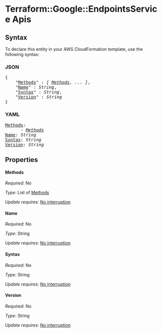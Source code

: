 # Terraform::Google::EndpointsService Apis

## Syntax

To declare this entity in your AWS CloudFormation template, use the following syntax:

### JSON

<pre>
{
    "<a href="#methods" title="Methods">Methods</a>" : <i>[ <a href="apis-methods.md">Methods</a>, ... ]</i>,
    "<a href="#name" title="Name">Name</a>" : <i>String</i>,
    "<a href="#syntax" title="Syntax">Syntax</a>" : <i>String</i>,
    "<a href="#version" title="Version">Version</a>" : <i>String</i>
}
</pre>

### YAML

<pre>
<a href="#methods" title="Methods">Methods</a>: <i>
      - <a href="apis-methods.md">Methods</a></i>
<a href="#name" title="Name">Name</a>: <i>String</i>
<a href="#syntax" title="Syntax">Syntax</a>: <i>String</i>
<a href="#version" title="Version">Version</a>: <i>String</i>
</pre>

## Properties

#### Methods

_Required_: No

_Type_: List of <a href="apis-methods.md">Methods</a>

_Update requires_: [No interruption](https://docs.aws.amazon.com/AWSCloudFormation/latest/UserGuide/using-cfn-updating-stacks-update-behaviors.html#update-no-interrupt)

#### Name

_Required_: No

_Type_: String

_Update requires_: [No interruption](https://docs.aws.amazon.com/AWSCloudFormation/latest/UserGuide/using-cfn-updating-stacks-update-behaviors.html#update-no-interrupt)

#### Syntax

_Required_: No

_Type_: String

_Update requires_: [No interruption](https://docs.aws.amazon.com/AWSCloudFormation/latest/UserGuide/using-cfn-updating-stacks-update-behaviors.html#update-no-interrupt)

#### Version

_Required_: No

_Type_: String

_Update requires_: [No interruption](https://docs.aws.amazon.com/AWSCloudFormation/latest/UserGuide/using-cfn-updating-stacks-update-behaviors.html#update-no-interrupt)

